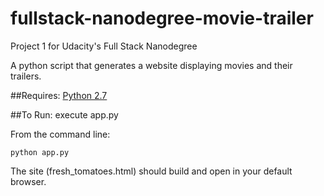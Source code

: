 # fullstack-nanodegree-movie-trailer


Project 1 for Udacity's Full Stack Nanodegree


A python script that generates a website displaying movies and their trailers.

##Requires:
[Python 2.7](https://www.python.org/download/releases/2.7.7/)

##To Run: execute app.py

From the command line:
```
python app.py
```

The site (fresh_tomatoes.html) should build and open in your default browser.
